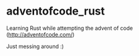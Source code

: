 # adventofcode_rust
Learning Rust while attempting the advent of code (http://adventofcode.com/)

Just messing around :)
